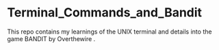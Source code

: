 # Terminal_Commands_and_Bandit
This repo contains my learnings of the UNIX terminal and details into the game BANDIT by Overthewire . 
